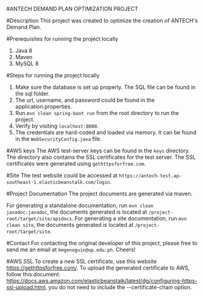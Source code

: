 #ANTECH DEMAND PLAN OPTIMIZATION PROJECT

#Description
This project was created to optimize the creation of ANTECH's Demand Plan.

#Prerequisites for running the project locally
1. Java 8
2. Maven
3. MySQL 8

#Steps for running the project locally
1. Make sure the database is set up properly. The SQL file can be found in the sql folder.
2. The url, username, and password could be found in the application.properties.
3. Run `mvn clean spring-boot run` from the root directory to run the project.
4. Verify by visiting `localhost:8080`.
5. The credentials are hard-coded and loaded via memory. It can be found in the `WebSecurityConfig.java` file.

#AWS keys
The AWS test-server keys can be found in the `keys` directory. 
The directory also contains the SSL certificates for the test server. The SSL certificates were generated using `gethttpsforfree.com`.

#Site
The test website could be accessed at `https://antech-test.ap-southeast-1.elasticbeanstalk.com/login`.

#Project Documentation
The project documents are generated via maven.
 
For generating a standalone documentation, run `mvn clean javadoc:javadoc`, the documents generated is located at `/project-root/target/site/apidocs`. 
For generating a site documentation, run `mvn clean site`, the documents generated is located at `/project-root/target/site`.

#Contact
For contacting the original developer of this project, please free to send me an email at `kmgenoguin@up.edu.ph`. Cheers!

#AWS SSL
To create a new SSL certificate, use this website https://gethttpsforfree.com/. To upload the generated certificate to AWS, follow this document: https://docs.aws.amazon.com/elasticbeanstalk/latest/dg/configuring-https-ssl-upload.html, you do not need to include the --certificate-chain option.